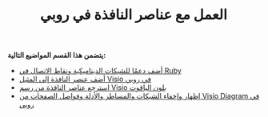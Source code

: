 ﻿---
title: العمل مع عناصر النافذة في روبي
type: docs
weight: 70
url: /ar/java/working-with-window-elements-in-ruby/
---
**يتضمن هذا القسم المواضيع التالية:**

- [أضف دعمًا للشبكات الديناميكية ونقاط الاتصال في Ruby](/diagram/ar/java/add-support-of-dynamic-grids-and-connection-points-in-ruby/)
- [أضف عنصر النافذة إلى المثيل Visio في روبي](/diagram/ar/java/add-window-element-to-the-visio-instance-in-ruby/)
- [استرجع عناصر النافذة من رسم Visio بلون الياقوت](/diagram/ar/java/retrieve-window-elements-from-the-visio-drawing-in-ruby/)
- [إظهار وإخفاء الشبكات والمساطر والأدلة وفواصل الصفحات من Visio Diagram في روبي](https://docs.aspose.com/diagram/java/show-and-hide-grids-2c-rulers-2c-guides-and-page-breaks-of-the-visio-diagram-in-ruby/)
